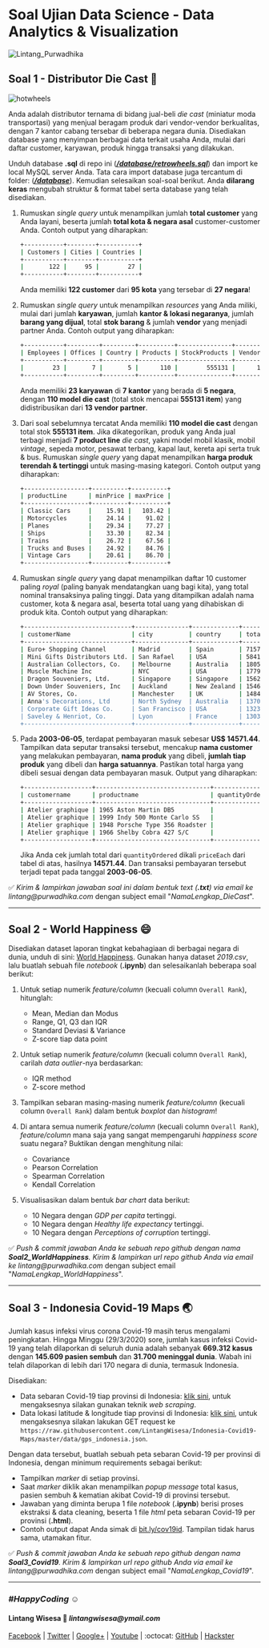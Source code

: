 # Soal Ujian Data Science - Data Analytics & Visualization

![Lintang_Purwadhika](https://static.wixstatic.com/media/2e6af2_f69a4271c3534ae1869a7ed63e278b2b~mv2.png/v1/fill/w_246,h_39,al_c,usm_0.66_1.00_0.01/2e6af2_f69a4271c3534ae1869a7ed63e278b2b~mv2.png)

## **Soal 1 - Distributor Die Cast 🚗**

![hotwheels](https://drimjuguetes.vteximg.com.br/arquivos/banner-landing-hotwheels.jpg)

Anda adalah distributor ternama di bidang jual-beli _die cast_ (miniatur moda transportasi) yang menjual beragam produk dari vendor-vendor berkualitas,
dengan 7 kantor cabang tersebar di beberapa negara dunia. Disediakan database
yang menyimpan berbagai data terkait usaha Anda, mulai dari daftar customer, karyawan, produk hingga transaksi yang dilakukan. 

Unduh database __.sql__ di repo ini ([_**/database/retrowheels.sql**_](/database)) dan import ke local MySQL server Anda. Tata cara import database juga tercantum di folder: ([_**/database**_](/database)). Kemudian selesaikan soal-soal berikut. Anda __dilarang keras__ mengubah struktur & format tabel serta database yang telah disediakan.

1. Rumuskan _single query_ untuk menampilkan jumlah __total customer__ yang Anda layani, beserta jumlah __total kota & negara asal__ customer-customer Anda. Contoh output yang diharapkan:

    ```bash
    +-----------+--------+-----------+
    | Customers | Cities | Countries |
    +-----------+--------+-----------+
    |       122 |     95 |        27 |
    +-----------+--------+-----------+
    ```

    Anda memiliki __122 customer__ dari __95 kota__ yang tersebar di __27 negara__!

2. Rumuskan _single query_ untuk menampilkan _resources_ yang Anda miliki, mulai dari jumlah __karyawan__, jumlah __kantor & lokasi negaranya__, jumlah __barang yang dijual__, total __stok barang__ & jumlah __vendor__ yang menjadi partner Anda. Contoh output yang diharapkan:

    ```bash
    +-----------+---------+---------+----------+---------------+---------+
    | Employees | Offices | Country | Products | StockProducts | Vendors |
    +-----------+---------+---------+----------+---------------+---------+
    |        23 |       7 |       5 |      110 |        555131 |      13 |
    +-----------+---------+---------+----------+---------------+---------+
    ```

    Anda memiliki __23 karyawan__ di __7 kantor__ yang berada di __5 negara__, dengan __110 model die cast__ (total stok mencapai __555131 item__) yang didistribusikan dari __13 vendor partner__.

3. Dari soal sebelumnya tercatat Anda memiliki __110 model die cast__ dengan total stok __555131 item__. Jika dikategorikan, produk yang Anda jual terbagi menjadi __7 product line__ _die cast_, yakni model mobil klasik, mobil _vintage_, sepeda motor, pesawat terbang, kapal laut, kereta api serta truk & bus. Rumuskan _single query_ yang dapat menampilkan __harga produk terendah & tertinggi__ untuk masing-masing kategori. Contoh output yang diharapkan:

    ```bash
    +------------------+----------+----------+
    | productLine      | minPrice | maxPrice |
    +------------------+----------+----------+
    | Classic Cars     |    15.91 |   103.42 |
    | Motorcycles      |    24.14 |    91.02 |
    | Planes           |    29.34 |    77.27 |
    | Ships            |    33.30 |    82.34 |
    | Trains           |    26.72 |    67.56 |
    | Trucks and Buses |    24.92 |    84.76 |
    | Vintage Cars     |    20.61 |    86.70 |
    +------------------+----------+----------+
    ```

4. Rumuskan _single query_ yang dapat menampilkan daftar 10 customer paling _royal_ (paling banyak mendatangkan uang bagi kita), yang total nominal transaksinya paling tinggi. Data yang ditampilkan adalah nama customer, kota & negara asal, beserta total uang yang dihabiskan di produk kita. Contoh output yang diharapkan:

    ```bash
    +------------------------------+---------------+-------------+-----------+
    | customerName                 | city          | country     | total     |
    +------------------------------+---------------+-------------+-----------+
    | Euro+ Shopping Channel       | Madrid        | Spain       | 715738.98 |
    | Mini Gifts Distributors Ltd. | San Rafael    | USA         | 584188.24 |
    | Australian Collectors, Co.   | Melbourne     | Australia   | 180585.07 |
    | Muscle Machine Inc           | NYC           | USA         | 177913.95 |
    | Dragon Souveniers, Ltd.      | Singapore     | Singapore   | 156251.03 |
    | Down Under Souveniers, Inc   | Auckland      | New Zealand | 154622.08 |
    | AV Stores, Co.               | Manchester    | UK          | 148410.09 |
    | Anna's Decorations, Ltd      | North Sydney  | Australia   | 137034.22 |
    | Corporate Gift Ideas Co.     | San Francisco | USA         | 132340.78 |
    | Saveley & Henriot, Co.       | Lyon          | France      | 130305.35 |
    +------------------------------+---------------+-------------+-----------+
    ```

5. Pada __2003-06-05__, terdapat pembayaran masuk sebesar __US$ 14571.44__. Tampilkan data seputar transaksi tersebut, mencakup __nama customer__ yang melakukan pembayaran, __nama produk__ yang dibeli, __jumlah tiap produk__ yang dibeli dan __harga satuannya__. Pastikan
total harga yang dibeli sesuai dengan data pembayaran masuk. Output yang diharapkan:

    ```bash
    +-------------------+--------------------------------+-----------------+-----------+
    | customername      | productname                    | quantityOrdered | priceEach |
    +-------------------+--------------------------------+-----------------+-----------+
    | Atelier graphique | 1965 Aston Martin DB5          |              26 |    120.71 |
    | Atelier graphique | 1999 Indy 500 Monte Carlo SS   |              46 |    114.84 |
    | Atelier graphique | 1948 Porsche Type 356 Roadster |              34 |    117.26 |
    | Atelier graphique | 1966 Shelby Cobra 427 S/C      |              50 |     43.27 |
    +-------------------+--------------------------------+-----------------+-----------+
    ```

    Jika Anda cek jumlah total dari ```quantityOrdered``` dikali ```priceEach``` dari tabel di atas, hasilnya __14571.44__. Dan transaksi pembayaran tersebut terjadi tepat pada tanggal __2003-06-05__.

✅ _Kirim & lampirkan jawaban soal ini dalam bentuk text (__.txt__) via email ke lintang@purwadhika.com_ dengan subject email "_NamaLengkap_DieCast_".

<hr>

## **Soal 2 - World Happiness 😄**

Disediakan dataset laporan tingkat kebahagiaan di berbagai negara di dunia, unduh di sini: [World Happiness](https://www.kaggle.com/unsdsn/world-happiness#2019.csv). Gunakan hanya dataset _2019.csv_, lalu buatlah sebuah file _notebook_ (__.ipynb__) dan selesaikanlah beberapa soal berikut:

1. Untuk setiap numerik _feature/column_ (kecuali column ```Overall Rank```), hitunglah:
    - Mean, Median dan Modus
    - Range, Q1, Q3 dan IQR
    - Standard Deviasi & Variance
    - Z-score tiap data point

2. Untuk setiap numerik _feature/column_ (kecuali column ```Overall Rank```), carilah _data outlier_-nya berdasarkan:
    - IQR method
    - Z-score method

3. Tampilkan sebaran masing-masing numerik _feature/column_ (kecuali column ```Overall Rank```) dalam bentuk _boxplot_ dan _histogram_!

4. Di antara semua numerik _feature/column_ (kecuali column ```Overall Rank```), _feature/column_ mana saja yang sangat mempengaruhi _happiness score_ suatu negara? Buktikan dengan menghitung nilai:
    - Covariance
    - Pearson Correlation
    - Spearman Correlation
    - Kendall Correlation

5. Visualisasikan dalam bentuk _bar chart_ data berikut:
    - 10 Negara dengan _GDP per capita_ tertinggi.
    - 10 Negara dengan _Healthy life expectancy_ tertinggi.
    - 10 Negara dengan _Perceptions of corruption_ tertinggi.

✅ _Push & commit jawaban Anda ke sebuah repo github dengan nama __Soal2_WorldHappiness__. Kirim & lampirkan url repo github Anda via email ke lintang@purwadhika.com_ dengan subject email "_NamaLengkap_WorldHappiness_".

<hr>

## **Soal 3 - Indonesia Covid-19 Maps 🌏**

Jumlah kasus infeksi virus corona Covid-19 masih terus mengalami peningkatan. Hingga Minggu (29/3/2020) sore, jumlah kasus infeksi Covid-19 yang telah dilaporkan di seluruh dunia adalah sebanyak __669.312 kasus__ dengan __145.609 pasien sembuh__ dan __31.700 meninggal dunia__. Wabah ini telah dilaporkan di lebih dari 170 negara di dunia, termasuk Indonesia.

Disediakan:
- Data sebaran Covid-19 tiap provinsi di Indonesia: [klik sini](https://en.wikipedia.org/wiki/2020_coronavirus_pandemic_in_Indonesia), untuk mengaksesnya silakan gunakan teknik _web scraping_.
- Data lokasi latitude & longitude tiap provinsi di Indonesia: [klik sini](https://raw.githubusercontent.com/LintangWisesa/Indonesia-Covid19-Maps/master/data/gps_indonesia.json), untuk mengaksesnya silakan lakukan GET request ke ```https://raw.githubusercontent.com/LintangWisesa/Indonesia-Covid19-Maps/master/data/gps_indonesia.json```.

Dengan data tersebut, buatlah sebuah peta sebaran Covid-19 per provinsi di Indonesia, dengan minimum requirements sebagai berikut:
- Tampilkan _marker_ di setiap provinsi.
- Saat _marker_ diklik akan menampilkan _popup message_ total kasus, pasien sembuh & kematian akibat Covid-19 di provinsi tersebut.
- Jawaban yang diminta berupa 1 file _notebook_ (__.ipynb__) berisi proses ekstraksi & data cleaning, beserta 1 file _html_ peta sebaran Covid-19 per provinsi (__.html__). 
- Contoh output dapat Anda simak di [bit.ly/cov19id](bit.ly/cov19id). Tampilan tidak harus sama, utamakan fitur.

✅ _Push & commit jawaban Anda ke sebuah repo github dengan nama __Soal3_Covid19__. Kirim & lampirkan url repo github Anda via email ke lintang@purwadhika.com_ dengan subject email "_NamaLengkap_Covid19_".

<hr>

### *__#HappyCoding__* :relaxed:

#### Lintang Wisesa :love_letter: _lintangwisesa@ymail.com_

[Facebook](https://www.facebook.com/lintangbagus) | 
[Twitter](https://twitter.com/Lintang_Wisesa) |
[Google+](https://plus.google.com/u/0/+LintangWisesa1) |
[Youtube](https://www.youtube.com/user/lintangbagus) | 
:octocat: [GitHub](https://github.com/LintangWisesa) |
[Hackster](https://www.hackster.io/lintangwisesa)